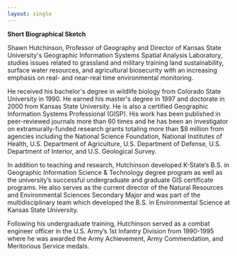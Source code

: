 ```yaml
---
layout: single
---
```


<strong>Short Biographical Sketch</strong>

Shawn Hutchinson, Professor of Geography and Director of Kansas State University's Geographic Information Systems Spatial Analysis Laboratory, studies issues related to grassland and military training land sustainability, surface water resources, and agricultural biosecurity with an increasing emphasis on real- and near-real time environmental monitoring.

He received his bachelor's degree in wildlife biology from Colorado State University in 1990. He earned his master's degree in 1997 and doctorate in 2000 from Kansas State University. He is also a certified Geographic Information Systems Professional (GISP). His work has been published in peer-reviewed journals more than 60 times and he has been an investigator on extramurally-funded research grants totaling more than $8 million from agencies including the National Science Foundation, National Institutes of Health, U.S. Department of Agriculture, U.S. Department of Defense, U.S. Department of Interior, and U.S. Geological Survey.

In addition to teaching and research, Hutchinson developed K-State’s B.S. in Geographic Information Science & Technology degree program as well as the university’s successful undergraduate and graduate GIS certificate programs. He also serves as the current director of the Natural Resources and Environmental Sciences Secondary Major and was part of the multidisciplinary team which developed the B.S. in Environmental Science at Kansas State University.

Following his undergraduate training, Hutchinson served as a combat engineer officer in the U.S. Army’s 1st Infantry Division from 1990-1995 where he was awarded the Army Achievement, Army Commendation, and Meritorious Service medals.
